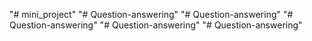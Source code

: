 "# mini_project" 
"# Question-answering" 
"# Question-answering" 
"# Question-answering" 
"# Question-answering" 
"# Question-answering" 
